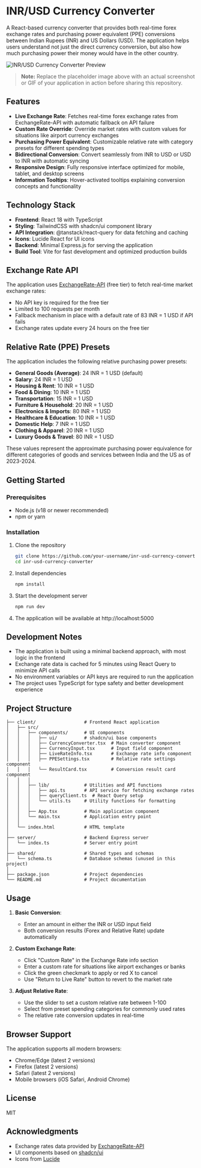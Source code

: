 # INR/USD Currency Converter

A React-based currency converter that provides both real-time forex exchange rates and purchasing power equivalent (PPE) conversions between Indian Rupees (INR) and US Dollars (USD). The application helps users understand not just the direct currency conversion, but also how much purchasing power their money would have in the other country.

![INR/USD Currency Converter Preview](https://via.placeholder.com/800x450?text=INR/USD+Currency+Converter)

> **Note:** Replace the placeholder image above with an actual screenshot or GIF of your application in action before sharing this repository.

## Features

- **Live Exchange Rate**: Fetches real-time forex exchange rates from ExchangeRate-API with automatic fallback on API failure
- **Custom Rate Override**: Override market rates with custom values for situations like airport currency exchanges
- **Purchasing Power Equivalent**: Customizable relative rate with category presets for different spending types
- **Bidirectional Conversion**: Convert seamlessly from INR to USD or USD to INR with automatic syncing
- **Responsive Design**: Fully responsive interface optimized for mobile, tablet, and desktop screens
- **Information Tooltips**: Hover-activated tooltips explaining conversion concepts and functionality

## Technology Stack

- **Frontend**: React 18 with TypeScript
- **Styling**: TailwindCSS with shadcn/ui component library
- **API Integration**: @tanstack/react-query for data fetching and caching
- **Icons**: Lucide React for UI icons
- **Backend**: Minimal Express.js for serving the application
- **Build Tool**: Vite for fast development and optimized production builds

## Exchange Rate API

The application uses [ExchangeRate-API](https://www.exchangerate-api.com) (free tier) to fetch real-time market exchange rates:
- No API key is required for the free tier
- Limited to 100 requests per month
- Fallback mechanism in place with a default rate of 83 INR = 1 USD if API fails
- Exchange rates update every 24 hours on the free tier

## Relative Rate (PPE) Presets

The application includes the following relative purchasing power presets:
- **General Goods (Average)**: 24 INR = 1 USD (default)
- **Salary**: 24 INR = 1 USD
- **Housing & Rent**: 10 INR = 1 USD
- **Food & Dining**: 10 INR = 1 USD
- **Transportation**: 15 INR = 1 USD
- **Furniture & Household**: 20 INR = 1 USD
- **Electronics & Imports**: 80 INR = 1 USD
- **Healthcare & Education**: 10 INR = 1 USD
- **Domestic Help**: 7 INR = 1 USD
- **Clothing & Apparel**: 20 INR = 1 USD
- **Luxury Goods & Travel**: 80 INR = 1 USD

These values represent the approximate purchasing power equivalence for different categories of goods and services between India and the US as of 2023-2024.

## Getting Started

### Prerequisites

- Node.js (v18 or newer recommended)
- npm or yarn

### Installation

1. Clone the repository
   ```bash
   git clone https://github.com/your-username/inr-usd-currency-converter.git
   cd inr-usd-currency-converter
   ```

2. Install dependencies
   ```bash
   npm install
   ```

3. Start the development server
   ```bash
   npm run dev
   ```

4. The application will be available at http://localhost:5000

## Development Notes

- The application is built using a minimal backend approach, with most logic in the frontend
- Exchange rate data is cached for 5 minutes using React Query to minimize API calls
- No environment variables or API keys are required to run the application
- The project uses TypeScript for type safety and better development experience

## Project Structure

```
├── client/                  # Frontend React application
│   ├── src/
│   │   ├── components/      # UI components
│   │   │   ├── ui/          # shadcn/ui base components
│   │   │   ├── CurrencyConverter.tsx  # Main converter component
│   │   │   ├── CurrencyInput.tsx      # Input field component
│   │   │   ├── LiveRateInfo.tsx       # Exchange rate info component
│   │   │   ├── PPESettings.tsx        # Relative rate settings component
│   │   │   └── ResultCard.tsx         # Conversion result card component
│   │   │
│   │   ├── lib/             # Utilities and API functions
│   │   │   ├── api.ts       # API service for fetching exchange rates
│   │   │   ├── queryClient.ts  # React Query setup
│   │   │   └── utils.ts     # Utility functions for formatting
│   │   │
│   │   ├── App.tsx          # Main application component
│   │   └── main.tsx         # Application entry point
│   │
│   └── index.html           # HTML template
│
├── server/                  # Backend Express server
│   └── index.ts             # Server entry point
│
├── shared/                  # Shared types and schemas
│   └── schema.ts            # Database schemas (unused in this project)
│
├── package.json             # Project dependencies
└── README.md                # Project documentation
```

## Usage

1. **Basic Conversion**:
   - Enter an amount in either the INR or USD input field
   - Both conversion results (Forex and Relative Rate) update automatically

2. **Custom Exchange Rate**:
   - Click "Custom Rate" in the Exchange Rate info section
   - Enter a custom rate for situations like airport exchanges or banks
   - Click the green checkmark to apply or red X to cancel
   - Use "Return to Live Rate" button to revert to the market rate

3. **Adjust Relative Rate**:
   - Use the slider to set a custom relative rate between 1-100
   - Select from preset spending categories for commonly used rates
   - The relative rate conversion updates in real-time

## Browser Support

The application supports all modern browsers:
- Chrome/Edge (latest 2 versions)
- Firefox (latest 2 versions)
- Safari (latest 2 versions)
- Mobile browsers (iOS Safari, Android Chrome)

## License

MIT

## Acknowledgments

- Exchange rates data provided by [ExchangeRate-API](https://www.exchangerate-api.com)
- UI components based on [shadcn/ui](https://ui.shadcn.com/)
- Icons from [Lucide](https://lucide.dev/)